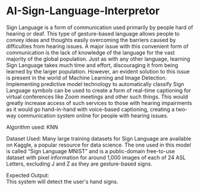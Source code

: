 # AI-Sign-Language-Interpretor
Sign Language is a form of communication used primarily by people hard of hearing or deaf. This type of gesture-based language allows people to convey ideas and thoughts easily overcoming the barriers caused by difficulties from hearing issues.
A major issue with this convenient form of communication is the lack of knowledge of the language for the vast majority of the global population. Just as with any other language, learning Sign Language takes much time and effort, discouraging it from being learned by the larger population.
However, an evident solution to this issue is present in the world of Machine Learning and Image Detection. Implementing predictive model technology to automatically classify Sign Language symbols can be used to create a form of real-time captioning for virtual conferences like Zoom meetings and other such things. This would greatly increase access of such services to those with hearing impairments as it would go hand-in-hand with voice-based captioning, creating a two-way communication system online for people with hearing issues.

Algorithm used:
KNN

Dataset Used: 
Many large training datasets for Sign Language are available on Kaggle, a popular resource for data science. The one used in this model is called “Sign Language MNIST” and is a public-domain free-to-use dataset with pixel information for around 1,000 images of each of 24 ASL Letters, excluding J and Z as they are gesture-based signs.

Expected Output:  
This system will detect the user's hand signs.
